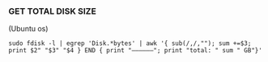 ### GET TOTAL DISK SIZE 
(Ubuntu os)
```
sudo fdisk -l | egrep 'Disk.*bytes' | awk '{ sub(/,/,""); sum +=$3; print $2" "$3" "$4 } END { print "—————–"; print "total: " sum " GB"}'
```
